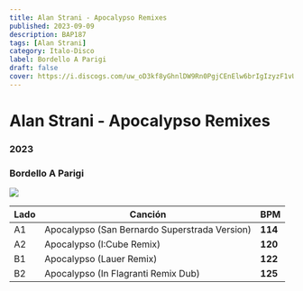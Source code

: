 ```yaml
---
title: Alan Strani - Apocalypso Remixes
published: 2023-09-09
description: BAP187
tags: [Alan Strani]
category: Italo-Disco
label: Bordello A Parigi
draft: false
cover: https://i.discogs.com/uw_oD3kf8yGhnlDW9Rn0PgjCEnElw6brIgIzyzF1vUU/rs:fit/g:sm/q:90/h:600/w:600/czM6Ly9kaXNjb2dz/LWRhdGFiYXNlLWlt/YWdlcy9SLTI4NTYy/NDI4LTE2OTcwMzUw/NTgtMjE2Ny5qcGVn.jpeg
---
```


# Alan Strani - Apocalypso Remixes

### **2023**

### Bordello A Parigi

![](https://i.discogs.com/uw_oD3kf8yGhnlDW9Rn0PgjCEnElw6brIgIzyzF1vUU/rs:fit/g:sm/q:90/h:600/w:600/czM6Ly9kaXNjb2dz/LWRhdGFiYXNlLWlt/YWdlcy9SLTI4NTYy/NDI4LTE2OTcwMzUw/NTgtMjE2Ny5qcGVn.jpeg)

| Lado | Canción                                       | BPM     |
| ---- | --------------------------------------------- | ------- |
| A1   | Apocalypso (San Bernardo Superstrada Version) | **114** |
| A2   | Apocalypso (I:Cube Remix)                     | **120** |
| B1   | Apocalypso (Lauer Remix)                      | **122** |
| B2   | Apocalypso (In Flagranti Remix Dub)           | **125** |
